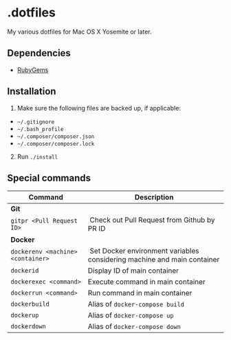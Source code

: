 # .dotfiles

My various dotfiles for Mac OS X Yosemite or later.

## Dependencies

- [RubyGems](https://rubygems.org/pages/download)

## Installation

1. Make sure the following files are backed up, if applicable:
  - `~/.gitignore`
  - `~/.bash_profile`
  - `~/.composer/composer.json`
  - `~/.composer/composer.lock`
2. Run `./install`

## Special commands

| Command | Description |
|---------|-----|
| __Git__ | |
| `gitpr <Pull Request ID>` | Check out Pull Request from Github by PR ID |
| __Docker__ | |
| `dockerenv <machine> <container>` | Set Docker environment variables considering machine and main container |
| `dockerid` | Display ID of main container | 
| `dockerexec <command>` | Execute command in main container |
| `dockerrun <command>` | Run command in main container |
| `dockerbuild` | Alias of `docker-compose build` |
| `dockerup` | Alias of `docker-compose up` |
| `dockerdown` | Alias of `docker-compose down` |
